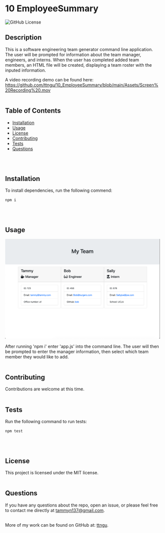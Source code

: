 # 10 EmployeeSummary
  ![GitHub License](https://img.shields.io/badge/License-MIT-blue)

  ## Description
  This is a software engineering team generator command line application. The user will be prompted for information about the team manager, engineers, and interns. When the user has completed added team members, an HTML file will be created, displaying a team roster with the inputed information.

  A video recording demo can be found here: https://github.com/ttngu/10_EmployeeSummary/blob/main/Assets/Screen%20Recording%20.mov
  <br>
  <br>

  ## Table of Contents
  * [Installation](#Installation)
  * [Usage](#Usage)
  * [License](#License)
  * [Contributing](#Contributing)
  * [Tests](#Tests)
  * [Questions](#Questions)
 <br>
 <br>

  ## Installation
  To install dependencies, run the following commend:
```
npm i
```

  <br>
  <br>

  ## Usage
  ![Alt Text](https://github.com/ttngu/10_EmployeeSummary/blob/main/Assets/ScreenCap.png)

  After running 'npm i' enter 'app.js' into the command line. The user will then be prompted to enter the manager information, then select which team member they would like to add.
  <br>
  <br>

  ## Contributing 
  Contributions are welcome at this time.
  <br>
  <br>

  ## Tests
  Run the following command to run tests:
```
npm test
```

  <br>
  <br>

  ## License
  This project is licensed under the MIT license.
  <br>
  <br>

  ## Questions
  If you have any questions about the repo, open an issue, or please feel free to contact me directly at tammyn137@gmail.com. 
  <br>
  <br>
  
  More of my work can be found on GitHub at: [ttngu](https://github.com/ttngu/).